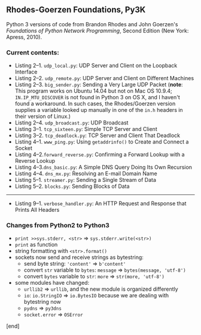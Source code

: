 ## Rhodes-Goerzen Foundations, Py3K

Python 3 versions of code from Brandon Rhodes and John Goerzen's _Foundations of Python Network Programming_, Second Edition (New York: Apress, 2010).

### Current contents:

 * Listing 2–1. `udp_local.py`: UDP Server and Client on the Loopback Interface
 * Listing 2–2. `udp_remote.py`: UDP Server and Client on Different Machines
 * Listing 2–3. `big_sender.py`: Sending a Very Large UDP Packet (**note**: This program works on Ubuntu 14.04 but not on Mac OS 10.9.4; `IN.IP_MTU_DISCOVER` is not found in Python 3 on OS X, and I haven't found a workaround. In such cases, the Rhodes/Goerzen version supplies a variable looked up manually in one of the `in.h` headers in their version of Linux.)
 * Listing 2–4. `udp_broadcast.py`: UDP Broadcast
 * Listing 3–1. `tcp_sixteen.py`: Simple TCP Server and Client
 * Listing 3–2. `tcp_deadlock.py`: TCP Server and Client That Deadlock
 * Listing 4–1. `www_ping.py`: Using `getaddrinfo()` to Create and Connect a Socket
 * Listing 4–2.`forward_reverse.py`:  Confirming a Forward Lookup with a Reverse Lookup
 * Listing 4–3.`dns_basic.py`:  A Simple DNS Query Doing Its Own Recursion
 * Listing 4–4. `dns_mx.py`: Resolving an E-mail Domain Name
 * Listing 5–1. `streamer.py`: Sending a Single Stream of Data
 * Listing 5–2. `blocks.py`: Sending Blocks of Data

 ----

 * Listing 9–1. `verbose_handler.py`: An HTTP Request and Response that Prints All Headers

### Changes from Python2 to Python3

 * `print >>sys.stderr, <str>` => `sys.stderr.write(<str>)`
 * `print` as function
 * string formatting with `<str>.format()`
 * sockets now send and receive strings as bytestring:
   * send byte string: `'content'` => `b'content'`
   * convert `str` variable to `bytes`: `message` => `bytes(message, 'utf-8')`
   * convert `bytes` variable to `str`: `more` => `str(more, 'utf-8')`
 * some modules have changed:
   * `urllib2` => `urllib`, and the new module is organized differently 
   * `io`: `io.StringIO` => `io.BytesIO` because we are dealing with bytestring now
   * `pydns` => `py3dns`
   * `socket.error` => `OSError`

[end]
